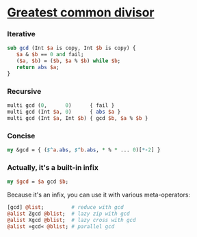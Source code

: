 [1]: https://rosettacode.org/wiki/Greatest_common_divisor

# [Greatest common divisor][1]





### Iterative

```perl
sub gcd (Int $a is copy, Int $b is copy) {
   $a & $b == 0 and fail;
   ($a, $b) = ($b, $a % $b) while $b;
   return abs $a;
}
```


### Recursive

```perl
multi gcd (0,      0)      { fail }
multi gcd (Int $a, 0)      { abs $a }
multi gcd (Int $a, Int $b) { gcd $b, $a % $b }
```


### Concise

```perl
my &gcd = { ($^a.abs, $^b.abs, * % * ... 0)[*-2] }
```


### Actually, it's a built-in infix

```perl
my $gcd = $a gcd $b;
```


Because it's an infix, you can use it with various meta-operators:

```perl
[gcd] @list;         # reduce with gcd
@alist Zgcd @blist;  # lazy zip with gcd
@alist Xgcd @blist;  # lazy cross with gcd
@alist »gcd« @blist; # parallel gcd
```
